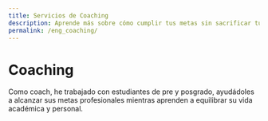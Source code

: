 ```yaml
---
title: Servicios de Coaching
description: Aprende más sobre cómo cumplir tus metas sin sacrificar tu bienestar
permalink: /eng_coaching/
---
```


# Coaching

Como coach, he trabajado con estudiantes de pre y posgrado, ayudádoles a alcanzar sus metas profesionales mientras aprenden a equilibrar su vida académica y personal.




